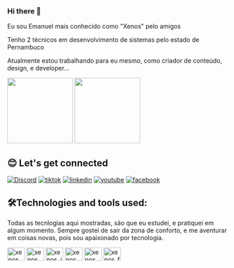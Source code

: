 ### Hi there 👋

Eu sou Emanuel mais conhecido como "Xenos" pelo amigos

Tenho 2 técnicos em desenvolvimento de sistemas pelo estado de Pernambuco

Atualmente estou trabalhando para eu mesmo, como criador de conteúdo, design, e developer...

<div>
  <img height="150em" src="https://github-readme-stats.vercel.app/api?username=emanuelxenos&show_icons=true&theme=tokyonight"/>
 <img height="150em" src="https://github-readme-stats.vercel.app/api/top-langs/?username=emanuelxenos&layout=compact&theme=tokyonight"/>
</div>

## 😊 Let's get connected

[![Discord](https://img.shields.io/badge/Discord-7289DA?style=for-the-badge&logo=discord&logoColor=white)](https://discord.gg/)
[![tiktok](https://img.shields.io/badge/TikTok-000000?style=for-the-badge&logo=tiktok&logoColor=white)](https://www.tiktok.com/@emanuelxenos)
[![linkedin](https://img.shields.io/badge/LinkedIn-0077B5?style=for-the-badge&logo=linkedin&logoColor=white)](https://linkedin.com/)
[![youtube](https://img.shields.io/badge/YouTube-FF0000?style=for-the-badge&logo=youtube&logoColor=white)](https://www.tiktok.com/@emanuelxenos)
[![facebook](https://img.shields.io/badge/Facebook-1877F2?style=for-the-badge&logo=facebook&logoColor=white)](https://www.facebook.com/EmanuelXenosOficial/)

## 🛠Technologies and tools used:
Todas as tecnlogias aqui mostradas, são que eu estudei, e pratiquei em algum momento. Sempre gostei de sair da zona de conforto, e me aventurar em coisas novas, pois sou apaixonado por tecnologia.
<div>
  <img align="center" alt="xenos" height="30" width="40" src="https://cdn.jsdelivr.net/gh/devicons/devicon/icons/html5/html5-original.svg"/>
  <img align="center" alt="xenos_css" height="30" width="40" src="https://cdn.jsdelivr.net/gh/devicons/devicon/icons/css3/css3-original.svg"/>
  <img align="center" alt="xenos_js" height="30" width="40" src="https://cdn.jsdelivr.net/gh/devicons/devicon/icons/javascript/javascript-original.svg"/>
  <img align="center" alt="xenos_php" height="30" width="40" src="https://cdn.jsdelivr.net/gh/devicons/devicon/icons/php/php-original.svg"/>
  <img align="center" alt="xenos_codeigniter" height="30" width="40" src="https://cdn.jsdelivr.net/gh/devicons/devicon/icons/codeigniter/codeigniter-plain.svg"/>
  <img align="center" alt="xenos_flutter" height="30" width="40" src="https://cdn.jsdelivr.net/gh/devicons/devicon/icons/flutter/flutter-original.svg"/>
</div>

